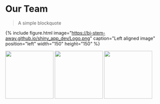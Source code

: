 # Our Team

> A simple blockquote

{% include figure.html image="https://bi-stem-away.github.io/shiny_app_dev/Logo.png" caption="Left aligned image" position="left" width="150" height="150" %}

<p float="left">
  <img src="https://bi-stem-away.github.io/shiny_app_dev/Logo.png" width="150" />
  <img src="https://bi-stem-away.github.io/shiny_app_dev/Logo.png" width="150" /> 
  <img src="https://bi-stem-away.github.io/shiny_app_dev/Logo.png" width="150" />
</p>
